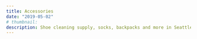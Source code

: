 ```yaml
---
title: Accessories
date: "2019-05-02"
# thumbnail:
description: Shoe cleaning supply, socks, backpacks and more in Seattle
---
```

